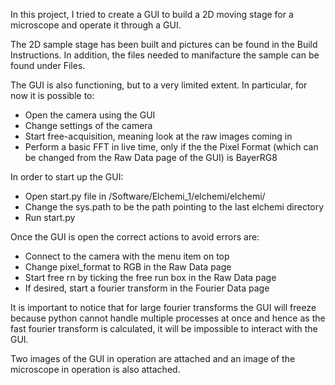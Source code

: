 In this project, I tried to create a GUI to build a 2D moving stage for a microscope and operate it through a GUI.

The 2D sample stage has been built and pictures can be found in the Build Instructions. In addition, the files needed to manifacture the sample can be found under Files. 

The GUI is also functioning, but to a very limited extent. In particular, for now it is possible to:
- Open the camera using the GUI
- Change settings of the camera
- Start free-acquisition, meaning look at the raw images coming in
- Perform a basic FFT in live time, only if the the Pixel Format (which can be changed from the Raw Data page of the GUI) is BayerRG8

In order to start up the GUI:
- Open start.py file in /Software/Elchemi_1/elchemi/elchemi/
- Change the sys.path to be the path pointing to the last elchemi directory
- Run start.py

Once the GUI is open the correct actions to avoid errors are:
- Connect to the camera with the menu item on top
- Change pixel_format to RGB in the Raw Data page
- Start free rn by ticking the free run box in the Raw Data page
- If desired, start a fourier transform in the Fourier Data page

It is important to notice that for large fourier transforms the GUI will freeze because python cannot handle multiple processes at once and hence as the fast fourier transform is calculated, it will be impossible to interact with the GUI.

Two images of the GUI in operation are attached and an image of the microscope in operation is also attached.
